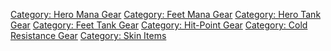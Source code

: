 [Category: Hero Mana Gear](Category:_Hero_Mana_Gear "wikilink")
[Category: Feet Mana Gear](Category:_Feet_Mana_Gear "wikilink")
[Category: Hero Tank Gear](Category:_Hero_Tank_Gear "wikilink")
[Category: Feet Tank Gear](Category:_Feet_Tank_Gear "wikilink")
[Category: Hit-Point Gear](Category:_Hit-Point_Gear "wikilink")
[Category: Cold Resistance
Gear](Category:_Cold_Resistance_Gear "wikilink") [Category: Skin
Items](Category:_Skin_Items "wikilink")
